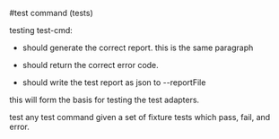 #test command (tests)

testing test-cmd:
  
  * should generate the correct report. 
    this is the same paragraph

  * should return the correct error code.
  * should write the test report as json to --reportFile <file>
  
this will form the basis for testing the test adapters.

test any test command given a set of fixture tests which pass, fail, and error.